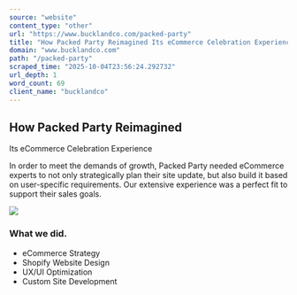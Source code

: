 ```yaml
---
source: "website"
content_type: "other"
url: "https://www.bucklandco.com/packed-party"
title: "How Packed Party Reimagined Its eCommerce Celebration Experience"
domain: "www.bucklandco.com"
path: "/packed-party"
scraped_time: "2025-10-04T23:56:24.292732"
url_depth: 1
word_count: 69
client_name: "bucklandco"
---
```


## How Packed Party Reimagined  
Its eCommerce Celebration Experience

In order to meet the demands of growth, Packed Party needed eCommerce experts to not only strategically plan their site update, but also build it based on user-specific requirements. Our extensive experience was a perfect fit to support their sales goals.

![](https://images.squarespace-cdn.com/content/v1/6268579a877ca8664845642e/ad7fce4b-a1b7-45da-981b-a9c4db20fe1b/BCo_Site-Graphics-packed-party.jpg)

### What we did.

*   eCommerce Strategy  
*   Shopify Website Design  
*   UX/UI Optimization  
*   Custom Site Development